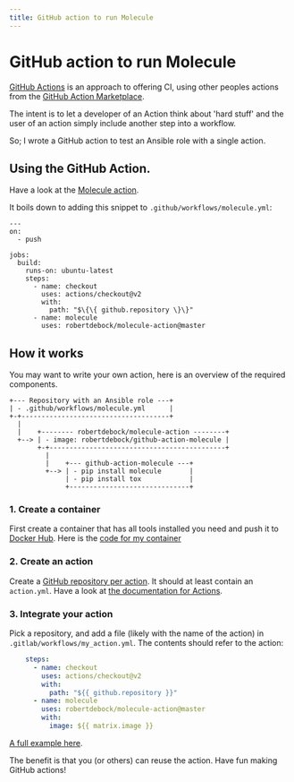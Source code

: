 ```yaml
---
title: GitHub action to run Molecule
---
```


# GitHub action to run Molecule

[GitHub Actions](https://github.com/features/actions) is an approach to offering CI, using other peoples actions from the [GitHub Action Marketplace](https://github.com/marketplace?type=actions).

The intent is to let a developer of an Action think about 'hard stuff' and the user of an action simply include another step into a workflow.

So; I wrote a GitHub action to test an Ansible role with a single action.

## Using the GitHub Action.

Have a look at the [Molecule action](https://github.com/marketplace/actions/molecule-action).

It boils down to adding this snippet to `.github/workflows/molecule.yml`:

```
---
on:
  - push

jobs:
  build:
    runs-on: ubuntu-latest
    steps:
      - name: checkout
        uses: actions/checkout@v2
        with:
          path: "$\{\{ github.repository \}\}"
      - name: molecule
        uses: robertdebock/molecule-action@master
```

## How it works

You may want to write your own action, here is an overview of the required components.

```
+--- Repository with an Ansible role ---+
| - .github/workflows/molecule.yml      |
+-+-------------------------------------+
  |
  |    +-------- robertdebock/molecule-action --------+
  +--> | - image: robertdebock/github-action-molecule |
       +-+--------------------------------------------+
         |
         |    +--- github-action-molecule ---+
         +--> | - pip install molecule       |
              | - pip install tox            |
              +------------------------------+
```

### 1. Create a container

First create a container that has all tools installed you need and push it to [Docker Hub](https://hub.docker.com/repository/docker/robertdebock/github-action-molecule/). Here is the [code for my container](https://github.com/robertdebock/docker-github-action-molecule)

### 2. Create an action

Create a [GitHub repository per action](https://github.com/robertdebock/molecule-action). It should at least contain an `action.yml`. Have a look at [the documentation for Actions](https://help.github.com/en/actions/automating-your-workflow-with-github-actions/building-actions).

### 3. Integrate your action

Pick a repository, and add a file (likely with the name of the action) in `.gitlab/workflows/my_action.yml`. The contents should refer to the action:

```yaml
    steps:
      - name: checkout
        uses: actions/checkout@v2
        with:
          path: "${{ github.repository }}"
      - name: molecule
        uses: robertdebock/molecule-action@master
        with:
          image: ${{ matrix.image }}
```

[A full example here](https://github.com/robertdebock/ansible-role-squid/blob/master/.github/workflows/molecule.yml).

The benefit is that you (or others) can reuse the action. Have fun making GitHub actions!
